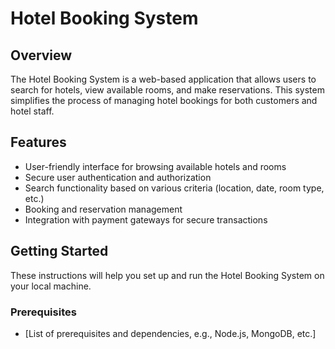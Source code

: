 # Hotel Booking System

## Overview

The Hotel Booking System is a web-based application that allows users to search for hotels, view available rooms, and make reservations. This system simplifies the process of managing hotel bookings for both customers and hotel staff.

## Features

- User-friendly interface for browsing available hotels and rooms
- Secure user authentication and authorization
- Search functionality based on various criteria (location, date, room type, etc.)
- Booking and reservation management
- Integration with payment gateways for secure transactions

## Getting Started

These instructions will help you set up and run the Hotel Booking System on your local machine. 

### Prerequisites

- [List of prerequisites and dependencies, e.g., Node.js, MongoDB, etc.]
